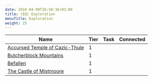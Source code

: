 ```yaml
---
date: 2016-04-09T16:50:16+02:00
title: (EQ) Exploration
menuTitle: Exploration
weight: 25
---
```


|Name|Tier|Task|Connected|
|---|---|---|---|
|[Accursed Temple of Cazic-Thule](accursed_temple_of_cazicthule)|1||
|[Butcherblock Mountains](butcherblock_mountains)|1||
|[Befallen](befallen)|1||
|[The Castle of Mistmoore](the_castle_of_mistmoore)|1||